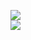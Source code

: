 [![](https://img.shields.io/badge/Made%20With-Github%20Spray-lightgrey.svg?style=for-the-badge&logo=github)](https://github.com/Annihil/github-spray#31893)  
[![](https://i.imgur.com/2DrTn0Z.gif)](https://github.com/Annihil/github-spray)